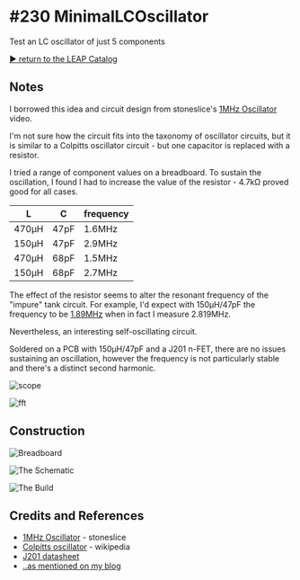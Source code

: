 # #230 MinimalLCOscillator

Test an LC oscillator of just 5 components


[:arrow_forward: return to the LEAP Catalog](https://leap.tardate.com)

## Notes

I borrowed this idea and circuit design from stoneslice's
[1MHz Oscillator](https://www.youtube.com/watch?v=1IJ284kV6zY) video.

I'm not sure how the circuit fits into the taxonomy of oscillator circuits, but it is similar to a
Colpitts oscillator circuit - but one capacitor is replaced with a resistor.

I tried a range of component values on a breadboard.
To sustain the oscillation, I found I had to increase the value of the resistor - 4.7kΩ proved good for all cases.

| L     | C    | frequency |
|-------|------|-----------|
| 470µH | 47pF | 1.6MHz    |
| 150µH | 47pF | 2.9MHz    |
| 470µH | 68pF | 1.5MHz    |
| 150µH | 68pF | 2.7MHz    |


The effect of the resistor seems to alter the resonant frequency of the "impure" tank circuit.
For example, I'd expect with 150µH/47pF the frequency to be
[1.89MHz](https://www.wolframalpha.com/input/?i=1%2F(2%CF%80*sqrt(150%C2%B5H*47pF)))
when in fact I measure 2.819MHz.

Nevertheless, an interesting self-oscillating circuit.

Soldered on a PCB with 150µH/47pF and a J201 n-FET, there are no issues sustaining an oscillation, however the frequency
is not particularly stable and there's a distinct second harmonic.

![scope](./assets/scope.gif?raw=true)

![fft](./assets/fft.gif?raw=true)

## Construction

![Breadboard](./assets/MinimalLCOscillator_bb.jpg?raw=true)

![The Schematic](./assets/MinimalLCOscillator_schematic.jpg?raw=true)

![The Build](./assets/MinimalLCOscillator_build.jpg?raw=true)

## Credits and References
* [1MHz Oscillator](https://www.youtube.com/watch?v=1IJ284kV6zY) - stoneslice
* [Colpitts oscillator](https://en.wikipedia.org/wiki/Colpitts_oscillator) - wikipedia
* [J201 datasheet](https://www.futurlec.com/Transistors/J201.shtml)
* [..as mentioned on my blog](https://blog.tardate.com/2017/01/leap230-minimal-lc-oscillator.html)
